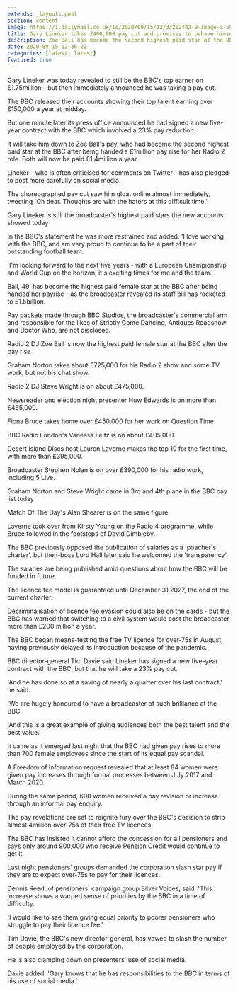 ```yaml
---
extends: _layouts.post
section: content
image: https://i.dailymail.co.uk/1s/2020/09/15/12/33202742-0-image-a-59_1600167956132.jpg 
title: Gary Lineker takes £400,000 pay cut and promises to behave himself on Twitter 
description: Zoe Ball has become the second highest paid star at the BBC after being handed a £1million pay rise for her Radio 2 role - as the broadcaster revealed its staff bill has rocketed to £1.5billion. 
date: 2020-09-15-12-36-22 
categories: [latest, latest] 
featured: true 
--- 
```

Gary Lineker was today revealed to still be the BBC's top earner on £1.75million - but then immediately announced he was taking a pay cut.

The BBC released their accounts showing their top talent earning over £150,000 a year at midday.

But one minute later its press office announced he had signed a new five-year contract with the BBC which involved a 23% pay reduction.

It will take him down to Zoe Ball's pay, who had become the second highest paid star at the BBC after being handed a £1million pay rise for her Radio 2 role. Both will now be paid £1.4million a year. 

Lineker - who is often criticised for comments on Twitter - has also pledged to post more carefully on social media.

The choreographed pay cut saw him gloat online almost immediately, tweeting 'Oh dear. Thoughts are with the haters at this difficult time.'

Gary Lineker is still the broadcaster's highest paid stars the new accounts showed today

In the BBC's statement he was more restrained and added: 'I love working with the BBC, and am very proud to continue to be a part of their outstanding football team.

'I'm looking forward to the next five years - with a European Championship and World Cup on the horizon, it's exciting times for me and the team.'

Ball, 49, has become the highest paid female star at the BBC after being handed her payrise - as the broadcaster revealed its staff bill has rocketed to £1.5billion. 

Pay packets made through BBC Studios, the broadcaster's commercial arm and responsible for the likes of Strictly Come Dancing, Antiques Roadshow and Doctor Who, are not disclosed.

Radio 2 DJ Zoe Ball is now the highest paid female star at the BBC after the pay rise

Graham Norton takes about £725,000 for his Radio 2 show and some TV work, but not his chat show.

Radio 2 DJ Steve Wright is on about £475,000.

Newsreader and election night presenter Huw Edwards is on more than £465,000.

Fiona Bruce takes home over £450,000 for her work on Question Time.

BBC Radio London's Vanessa Feltz is on about £405,000.

Desert Island Discs host Lauren Laverne makes the top 10 for the first time, with more than £395,000.

Broadcaster Stephen Nolan is on over £390,000 for his radio work, including 5 Live.

Graham Norton and Steve Wright came in 3rd and 4th place in the BBC pay list today

Match Of The Day's Alan Shearer is on the same figure.

Laverne took over from Kirsty Young on the Radio 4 programme, while Bruce followed in the footsteps of David Dimbleby.

The BBC previously opposed the publication of salaries as a 'poacher's charter', but then-boss Lord Hall later said he welcomed the 'transparency'.

The salaries are being published amid questions about how the BBC will be funded in future.

The licence fee model is guaranteed until December 31 2027, the end of the current charter.

Decriminalisation of licence fee evasion could also be on the cards - but the BBC has warned that switching to a civil system would cost the broadcaster more than £200 million a year.

The BBC began means-testing the free TV licence for over-75s in August, having previously delayed its introduction because of the pandemic.

BBC director-general Tim Davie said Lineker has signed a new five-year contract with the BBC, but that he will take a 23% pay cut.

'And he has done so at a saving of nearly a quarter over his last contract,' he said.

'We are hugely honoured to have a broadcaster of such brilliance at the BBC.

'And this is a great example of giving audiences both the best talent and the best value.'

It came as it emerged last night that the BBC had given pay rises to more than 700 female employees since the start of its equal pay scandal.

A Freedom of Information request revealed that at least 84 women were given pay increases through formal processes between July 2017 and March 2020.

During the same period, 608 women received a pay revision or increase through an informal pay enquiry.

The pay revelations are set to reignite fury over the BBC's decision to strip almost 4million over-75s of their free TV licences.

The BBC has insisted it cannot afford the concession for all pensioners and says only around 900,000 who receive Pension Credit would continue to get it.

Last night pensioners' groups demanded the corporation slash star pay if they are to expect over-75s to pay for their licences.

Dennis Reed, of pensioners' campaign group Silver Voices, said: 'This increase shows a warped sense of priorities by the BBC in a time of difficulty.

'I would like to see them giving equal priority to poorer pensioners who struggle to pay their licence fee.' 

Tim Davie, the BBC's new director-general, has vowed to slash the number of people employed by the corporation.

He is also clamping down on presenters' use of social media.

Davie added: 'Gary knows that he has responsibilities to the BBC in terms of his use of social media.'

